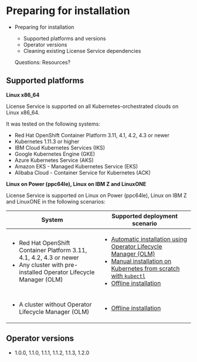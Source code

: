 
# Preparing for installation

- Preparing for installation
  - Supported platforms and versions
  - Operator versions
  - Cleaning existing License Service dependencies 

  Questions: Resources?

## Supported platforms

**Linux x86_64**

License Service is supported on all Kubernetes-orchestrated clouds on Linux x86_64.
   
It was tested on the following systems:
- Red Hat OpenShift Container Platform 3.11, 4.1, 4.2, 4.3 or newer
- Kubernetes 1.11.3 or higher
- IBM Cloud Kubernetes Services (IKS)
- Google Kubernetes Engine (GKE)
- Azure Kubernetes Service (AKS)
- Amazon EKS - Managed Kubernetes Service (EKS)
- Alibaba Cloud - Container Service for Kubernetes (ACK)
   
**Linux on Power (ppc64le), Linux on IBM Z and LinuxONE**

 License Service is supported on Linux on Power (ppc64le), Linux on IBM Z and LinuxONE in the following scenarios:

 |System|Supported deployment scenario|
 |---|---|
 |<ul><li>Red Hat OpenShift Container Platform 3.11, 4.1, 4.2, 4.3 or newer</li><li>Any cluster with pre-installed Operator Lifecycle Manager (OLM)</li></ul>|<ul><li>[Automatic installation using Operator Lifecycle Manager (OLM)](Automatic_installation.md)</li><li>[Manual installation on Kubernetes from scratch with `kubectl`](Install_from_scratch.md)</li><li>[Offline installation](Install_offline.md)</li></ul>|
|<ul><li>A cluster without Operator Lifecycle Manager (OLM)</li></ul>| <ul><li>[Offline installation](Install_offline.md)</li></ul>|

## Operator versions

- 1.0.0, 1.1.0, 1.1.1, 1.1.2, 1.1.3, 1.2.0
